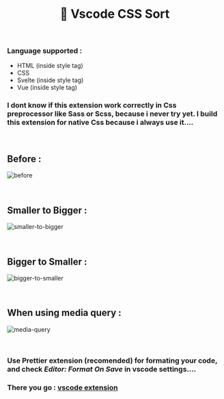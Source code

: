 <h1 align="center">📶 Vscode CSS Sort</h1>

<br>

### Language supported :

-  HTML (inside style tag)
-  CSS
-  Svelte (inside style tag)
-  Vue (inside style tag)

### I dont know if this extension work correctly in Css preprocessor like Sass or Scss, because i never try yet. I build this extension for native Css because i always use it....

<br>

## Before :

![before](https://i.ibb.co/VSzbsw8/before.png)

<br>

## Smaller to Bigger :

![smaller-to-bigger](https://i.ibb.co/6DXBWGz/min.jpg)

<br>

## Bigger to Smaller :

![bigger-to-smaller](https://i.ibb.co/v1bsw1P/max.jpg)

<br>

## When using media query :

![media-query](https://i.ibb.co/4Vg5ZLh/for-media-query.jpg)

<br>

### Use Prettier extension (recomended) for formating your code, and check _Editor: Format On Save_ in vscode settings....

### There you go : [vscode extension](https://marketplace.visualstudio.com/items?itemName=apriliandi246.css-sort)
